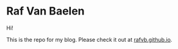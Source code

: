 # Raf Van Baelen

Hi!

This is the repo for my blog. Please check it out at [rafvb.github.io](rafvb.github.io).